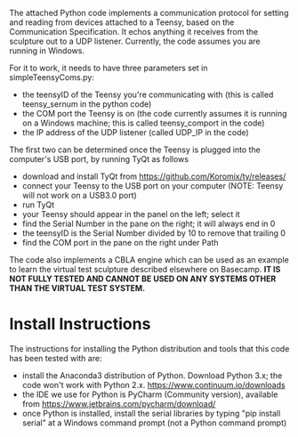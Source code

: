 The attached Python code implements a communication protocol for setting and reading from devices attached to a Teensy, based on the Communication Specification.  It echos anything it receives from the sculpture out to a UDP listener.  Currently, the code assumes you are running in Windows.

For it to work, it needs to have three parameters set in simpleTeensyComs.py:
* the teensyID of the Teensy you're communicating with (this is called teensy_sernum in the python code)
* the COM port the Teensy is on (the code currently assumes it is running on a Windows machine; this is called teensy_comport in the code)
* the IP address of the UDP listener (called UDP_IP in the code)

The first two can be determined once the Teensy is plugged into the computer's USB port, by running TyQt as follows
* download and install TyQt from https://github.com/Koromix/ty/releases/
* connect your Teensy to the USB port on your computer (NOTE: Teensy will not work on a USB3.0 port)
* run TyQt
* your Teensy should appear in the panel on the left; select it
* find the Serial Number in the pane on the right; it will always end in 0
* the teensyID is the Serial Number divided by 10 to remove that trailing 0
* find the COM port in the pane on the right under Path

The code also implements a CBLA engine which can be used as an example to learn the virtual test sculpture described elsewhere on Basecamp.
**IT IS NOT FULLY TESTED AND CANNOT BE USED ON ANY SYSTEMS OTHER THAN THE VIRTUAL TEST SYSTEM.**

# Install Instructions
The instructions for installing the Python distribution and tools that this code has been tested with are:
* install the Anaconda3 distribution of Python.  Download Python 3.x; the code won't work with Python 2.x. https://www.continuum.io/downloads
* the IDE we use for Python is PyCharm (Community version), available from https://www.jetbrains.com/pycharm/download/
* once Python is installed, install the serial libraries by typing "pip install serial" at a Windows command prompt (not a Python command prompt)
